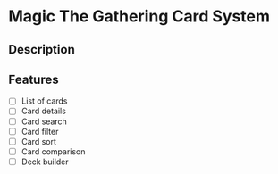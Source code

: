 # Magic The Gathering Card System

## Description

## Features

- [ ] List of cards
- [ ] Card details
- [ ] Card search
- [ ] Card filter
- [ ] Card sort
- [ ] Card comparison
- [ ] Deck builder